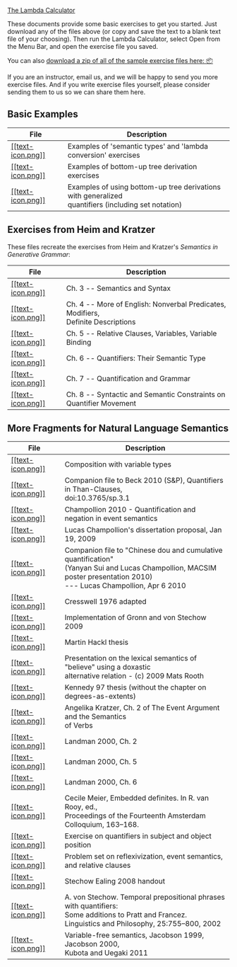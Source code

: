 [The Lambda Calculator](http://lambdacalculator.com)

These documents provide some basic exercises to get you started. Just download
any of the files above (or copy and save the text to a blank text file of your
choosing). Then run the Lambda Calculator, select Open from the Menu Bar, and
open the exercise file you saved.

You can also [ download a zip of all of the sample exercise files here:
📦](https://github.com/dylnb/LambdaCalculator/blob/master/examples/all-exercises.zip?raw=true)

If you are an instructor, email us, and we will be happy to send you more
exercise files. And if you write exercise files yourself, please consider
sending them to us so we can share them here.

## Basic Examples

| File          | Description   |
| ------------- | ------------- |
| [ [[text-icon.png]] ](https://raw.github.com/dylnb/LambdaCalculator/master/examples/example1.txt) | Examples of 'semantic types' and 'lambda conversion' exercises |
| [ [[text-icon.png]] ](https://raw.github.com/dylnb/LambdaCalculator/master/examples/example2.txt) | Examples of bottom-up tree derivation exercises |
| [ [[text-icon.png]] ](https://raw.github.com/dylnb/LambdaCalculator/master/examples/example3.txt) | <span> Examples of using bottom-up tree derivations with generalized <br/> quantifiers (including set notation) </span> |

## Exercises from Heim and Kratzer

These files recreate the exercises from Heim and Kratzer's _Semantics in Generative Grammar_:

| File          | Description   |
| ------------- | ------------- |
| [ [[text-icon.png]] ](https://raw.github.com/dylnb/LambdaCalculator/master/examples/hk/hk_chapter03.txt) | Ch. 3 -- Semantics and Syntax |
| [ [[text-icon.png]] ](https://raw.github.com/dylnb/LambdaCalculator/master/examples/hk/hk_chapter04.txt) | <span> Ch. 4 -- More of English: Nonverbal Predicates, Modifiers, <br/> Definite Descriptions </span> |
| [ [[text-icon.png]] ](https://raw.github.com/dylnb/LambdaCalculator/master/examples/hk/hk_chapter05.txt) | Ch. 5 -- Relative Clauses, Variables, Variable Binding |
| [ [[text-icon.png]] ](https://raw.github.com/dylnb/LambdaCalculator/master/examples/hk/hk_chapter06.txt) | Ch. 6 -- Quantifiers: Their Semantic Type |
| [ [[text-icon.png]] ](https://raw.github.com/dylnb/LambdaCalculator/master/examples/hk/hk_chapter07.txt) | Ch. 7 -- Quantification and Grammar |
| [ [[text-icon.png]] ](https://raw.github.com/dylnb/LambdaCalculator/master/examples/hk/hk_chapter08.txt) | Ch. 8 -- Syntactic and Semantic Constraints on Quantifier Movement |

## More Fragments for Natural Language Semantics

| File          | Description   |
| ------------- | ------------- |
| [ [[text-icon.png]] ](https://raw.githubusercontent.com/dylnb/LambdaCalculator/master/examples/polymorphism.txt) | <span> Composition with variable types </span> |
| [ [[text-icon.png]] ](https://raw.github.com/dylnb/LambdaCalculator/master/examples/more-exercises/beck10.txt) | <span> Companion file to Beck 2010 (S&P), Quantifiers in Than-Clauses, <br/> doi:10.3765/sp.3.1 </span> |
| [ [[text-icon.png]] ](https://raw.github.com/dylnb/LambdaCalculator/master/examples/more-exercises/champollion_2010.txt) | Champollion 2010 - Quantification and negation in event semantics |
| [ [[text-icon.png]] ](https://raw.github.com/dylnb/LambdaCalculator/master/examples/more-exercises/champollion_dissertation_proposal.txt) | Lucas Champollion's dissertation proposal, Jan 19, 2009 |
| [ [[text-icon.png]] ](https://raw.github.com/dylnb/LambdaCalculator/master/examples/more-exercises/chinese_dou_and_cumulative_quantification.txt) | <span> Companion file to "Chinese dou and cumulative quantification" <br/> (Yanyan Sui and Lucas Champollion, MACSIM poster presentation 2010) <br/> --- Lucas Champollion, Apr 6 2010 </span> |
| [ [[text-icon.png]] ](https://raw.github.com/dylnb/LambdaCalculator/master/examples/more-exercises/cresswell76.txt) | Cresswell 1976 adapted |
| [ [[text-icon.png]] ](https://raw.github.com/dylnb/LambdaCalculator/master/examples/more-exercises/gronn-stechow-09.txt) | Implementation of Gronn and von Stechow 2009 |
| [ [[text-icon.png]] ](https://raw.github.com/dylnb/LambdaCalculator/master/examples/more-exercises/hackl-thesis.txt) | Martin Hackl thesis |
| [ [[text-icon.png]] ](https://raw.github.com/dylnb/LambdaCalculator/master/examples/more-exercises/ifa-example.txt) | <span> Presentation on the lexical semantics of "believe" using a doxastic <br/> alternative relation - (c) 2009 Mats Rooth  </span> |
| [ [[text-icon.png]] ](https://raw.github.com/dylnb/LambdaCalculator/master/examples/more-exercises/kennedy97.txt) | Kennedy 97 thesis (without the chapter on degrees-as-extents) |
| [ [[text-icon.png]] ](https://raw.github.com/dylnb/LambdaCalculator/master/examples/more-exercises/kratzer_event_argument_ch2.txt) | <span> Angelika Kratzer, Ch. 2 of The Event Argument and the Semantics <br/> of Verbs </span> |
| [ [[text-icon.png]] ](https://raw.github.com/dylnb/LambdaCalculator/master/examples/more-exercises/landman00_chapter_2.txt) | Landman 2000, Ch. 2 |
| [ [[text-icon.png]] ](https://raw.github.com/dylnb/LambdaCalculator/master/examples/more-exercises/landman00_chapter_5.txt) | Landman 2000, Ch. 5 |
| [ [[text-icon.png]] ](https://raw.github.com/dylnb/LambdaCalculator/master/examples/more-exercises/landman00_chapter_6.txt) | Landman 2000, Ch. 6 |
| [ [[text-icon.png]] ](https://raw.github.com/dylnb/LambdaCalculator/master/examples/more-examples/meier03.txt) | <span> Cecile Meier, Embedded definites. In R. van Rooy, ed., <br/> Proceedings of the Fourteenth Amsterdam Colloquium, 163–168. </span> |
| [ [[text-icon.png]] ](https://raw.github.com/dylnb/LambdaCalculator/master/examples/more-exercises/quantifierRaising_vs_typeshifting.txt) | Exercise on quantifiers in subject and object position |
|[ [[text-icon.png]] ](https://raw.github.com/dylnb/LambdaCalculator/master/examples/more-exercises/refl_et_al_ascii.txt) | Problem set on reflexivization, event semantics, and relative clauses |
| [ [[text-icon.png]] ](https://raw.github.com/dylnb/LambdaCalculator/master/examples/more-exercises/stechow-ealing08.txt) | Stechow Ealing 2008 handout |
| [ [[text-icon.png]] ](https://raw.github.com/dylnb/LambdaCalculator/master/examples/more-exercises/stechow02.txt) | <span> A. von Stechow. Temporal prepositional phrases with quantifiers: <br/> Some additions to Pratt and Francez. <br/> Linguistics and Philosophy, 25:755–800, 2002 </span> |
| [ [[text-icon.png]] ](https://raw.github.com/dylnb/LambdaCalculator/master/examples/more-exercises/variable-free-semantics-by-jacobson-and-others.txt) | Variable-free semantics, Jacobson 1999, Jacobson 2000, <br/> Kubota and Uegaki 2011 |
